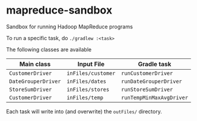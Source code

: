 mapreduce-sandbox
===

Sandbox for running Hadoop MapReduce programs

To run a specific task, do `./gradlew :<task>`

The following classes are available

|Main class|Input File|Gradle task|
|--|--|--|
|`CustomerDriver`|`inFiles/customer`|`runCustomerDriver`|
|`DateGrouperDriver`|`inFiles/dates`|`runDateGrouperDriver`|
|`StoreSumDriver`|`inFiles/stores`|`runStoreSumDriver`|
|`CustomerDriver`|`inFiles/temp`|`runTempMinMaxAvgDriver`|

Each task will write into (and overwrite) the `outFiles/` directory.